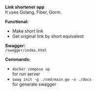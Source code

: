 <b>Link shortener app</b><br>
It uses Golang, Fiber, Gorm.

<b>Functional:</b><br>
- Make short link
- Get original link by short equivalent


<b>Swagger:</b><br>
`/swagger/index.html`


<b>Commands:</b><br>
- `docker compose up`<br>
for run server<br>
- `swag init -g ./cmd/main.go -o ./docs`<br>
for generate swagger<br>